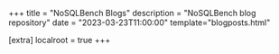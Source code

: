 +++
title = "NoSQLBench Blogs"
description = "NoSQLBench blog repository"
date = "2023-03-23T11:00:00"
template="blogposts.html"

[extra]
localroot = true
+++
